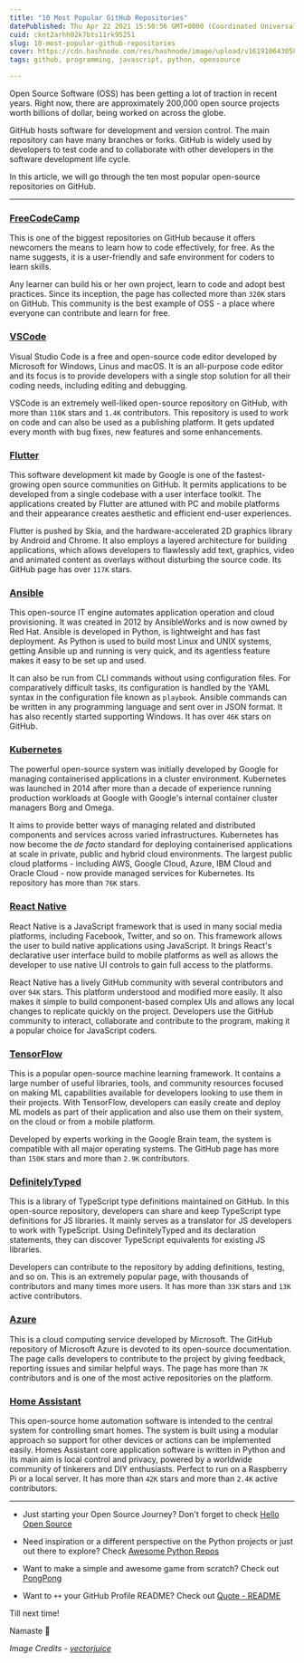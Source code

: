 ```yaml
---
title: "10 Most Popular GitHub Repositories"
datePublished: Thu Apr 22 2021 15:50:56 GMT+0000 (Coordinated Universal Time)
cuid: cknt2arhh02k7bts11rk95251
slug: 10-most-popular-github-repositories
cover: https://cdn.hashnode.com/res/hashnode/image/upload/v1619106430581/la8-RR8bF.png
tags: github, programming, javascript, python, opensource

---
```


Open Source Software (OSS) has been getting a lot of traction in recent years. Right now, there are approximately 200,000 open source projects worth billions of dollar, being worked on across the globe.

GitHub hosts software for development and version control. The main repository can have many branches or forks. GitHub is widely used by developers to test code and to collaborate with other developers in the software development life cycle.

In this article, we will go through the ten most popular open-source repositories on GitHub.

---

### [FreeCodeCamp](https://github.com/freeCodeCamp/freeCodeCamp)

This is one of the biggest repositories on GitHub because it offers newcomers the means to learn how to code effectively, for free. As the name suggests, it is a user-friendly and safe environment for coders to learn skills.

Any learner can build his or her own project, learn to code and adopt best practices. Since its inception, the page has collected more than `320K` stars on GitHub. This community is the best example of OSS - a place where everyone can contribute and learn for free.

### [VSCode](https://github.com/microsoft/vscode)

Visual Studio Code is a free and open-source code editor developed by Microsoft for Windows, Linus and macOS. It is an all-purpose code editor and its focus is to provide developers with a single stop solution for all their coding needs, including editing and debugging.

VSCode is an extremely well-liked open-source repository on GitHub, with more than `110K` stars and `1.4K` contributors. This repository is used to work on code and can also be used as a publishing platform. It gets updated every month with bug fixes, new features and some enhancements.

### [Flutter](https://github.com/flutter/flutter)

This software development kit made by Google is one of the fastest-growing open source communities on GitHub. It permits applications to be developed from a single codebase with a user interface toolkit. The applications created by Flutter are attuned with PC and mobile platforms and their appearance creates aesthetic and efficient end-user experiences.

Flutter is pushed by Skia, and the hardware-accelerated 2D graphics library by Android and Chrome. It also employs a layered architecture for building applications, which allows developers to flawlessly add text, graphics, video and animated content as overlays without disturbing the source code. Its GitHub page has over `117K` stars.

### [Ansible](https://github.com/ansible/ansible)

This open-source IT engine automates application operation and cloud provisioning. It was created in 2012 by AnsibleWorks and is now owned by Red Hat. Ansible is developed in Python, is lightweight and has fast deployment. As Python is used to build most Linux and UNIX systems, getting Ansible up and running is very quick, and its agentless feature makes it easy to be set up and used.

It can also be run from CLI commands without using configuration files. For comparatively difficult tasks, its configuration is handled by the YAML syntax in the configuration file known as `playbook`. Ansible commands can be written in any programming language and sent over in JSON format. It has also recently started supporting Windows. It has over `46K` stars on GitHub.

### [Kubernetes](https://github.com/kubernetes/kubernetes)

The powerful open-source system was initially developed by Google for managing containerised applications in a cluster environment. Kubernetes was launched in 2014 after more than a decade of experience running production workloads at Google with Google's internal container cluster managers Borg and Omega.

It aims to provide better ways of managing related and distributed components and services across varied infrastructures. Kubernetes has now become the *de facto* standard for deploying containerised applications at scale in private, public and hybrid cloud environments. The largest public cloud platforms - including AWS, Google Cloud, Azure, IBM Cloud and Oracle Cloud - now provide managed services for Kubernetes. Its repository has more than `76K` stars.

### [React Native](https://github.com/facebook/react-native)

React Native is a JavaScript framework that is used in many social media platforms, including Facebook, Twitter, and so on. This framework allows the user to build native applications using JavaScript. It brings React's declarative user interface build to mobile platforms as well as allows the developer to use native UI controls to gain full access to the platforms.

React Native has a lively GitHub community with several contributors and over `94K` stars. This platform understood and modified more easily. It also makes it simple to build component-based complex UIs and allows any local changes to replicate quickly on the project. Developers use the GitHub community to interact, collaborate and contribute to the program, making it a popular choice for JavaScript coders.

### [TensorFlow](https://github.com/tensorflow/tensorflow)

This is a popular open-source machine learning framework. It contains a large number of useful libraries, tools, and community resources focused on making ML capabilities available for developers looking to use them in their projects. With TensorFlow, developers can easily create and deploy ML models as part of their application and also use them on their system, on the cloud or from a mobile platform.

Developed by experts working in the Google Brain team, the system is compatible with all major operating systems. The GitHub page has more than `150K` stars and more than `2.9K` contributors.

### [DefinitelyTyped](https://github.com/DefinitelyTyped/DefinitelyTyped)

This is a library of TypeScript type definitions maintained on GitHub. In this open-source repository, developers can share and keep TypeScript type definitions for JS libraries. It mainly serves as a translator for JS developers to work with TypeScript. Using DefinitelyTyped and its declaration statements, they can discover TypeScript equivalents for existing JS libraries.

Developers can contribute to the repository by adding definitions, testing, and so on. This is an extremely popular page, with thousands of contributors and many times more users. It has more than `33K` stars and `13K` active contributors.

### [Azure](https://github.com/MicrosoftDocs/azure-docs)

This is a cloud computing service developed by Microsoft. The GitHub repository of Microsoft Azure is devoted to its open-source documentation. The page calls developers to contribute to the project by giving feedback, reporting issues and similar helpful ways. The page has more than `7K` contributors and is one of the most active repositories on the platform.

### [Home Assistant](https://github.com/home-assistant/core)

This open-source home automation software is intended to the central system for controlling smart homes. The system is built using a modular approach so support for other devices or actions can be implemented easily. Homes Assistant core application software is written in Python and its main aim is local control and privacy, powered by a worldwide community of tinkerers and DIY enthusiasts. Perfect to run on a Raspberry Pi or a local server. It has more than `42K` stars and more than `2.4K` active contributors.

---

- Just starting your Open Source Journey? Don't forget to check [Hello Open Source](https://github.com/siddharth2016/hello-open-source)

- Need inspiration or a different perspective on the Python projects or just out there to explore? Check [Awesome Python Repos](https://github.com/siddharth2016/awesome-python-repos)

- Want to make a simple and awesome game from scratch? Check out [PongPong](https://github.com/siddharth2016/PongPong)

- Want to `++` your GitHub Profile README? Check out [Quote - README](https://github.com/marketplace/actions/quote-readme)

Till next time!

Namaste 🙏

*Image Credits - <a href="https://www.freepik.com/vectors/abstract">vectorjuice</a>*